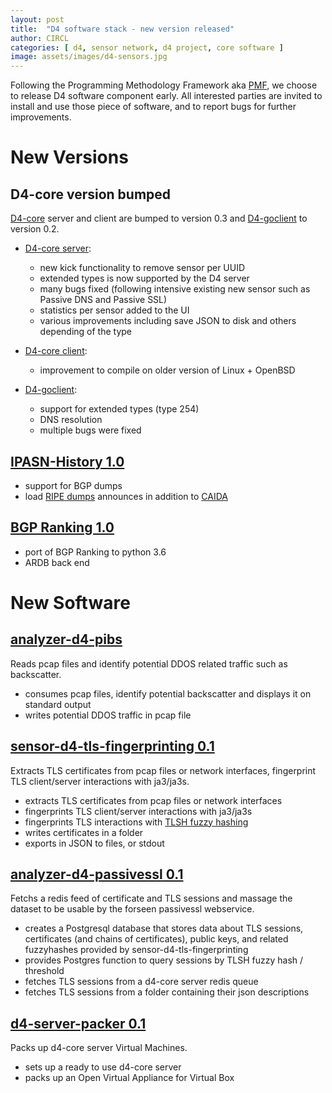 ```yaml
---
layout: post
title:  "D4 software stack - new version released"
author: CIRCL
categories: [ d4, sensor network, d4 project, core software ]
image: assets/images/d4-sensors.jpg
---
```


Following the Programming Methodology Framework aka
[PMF](https://tools.ietf.org/id/draft-dulaunoy-programming-methodology-framework-00.html),
we choose to release D4 software component early. All interested parties are
invited to install and use those piece of software, and to report bugs for
further improvements.

# New Versions

## D4-core version bumped 

 [D4-core](https://github.com/D4-project/d4-core/releases/tag/v0.3) server and
 client are bumped to version 0.3 and
 [D4-goclient](https://github.com/D4-project/d4-goclient/releases/tag/v0.2) to
 version 0.2.
 
* [D4-core server](https://github.com/D4-project/d4-core/tree/master/server):
  * new kick functionality to remove sensor per UUID
  * extended types is now supported by the D4 server
  * many bugs fixed (following intensive existing new sensor such as Passive DNS and Passive SSL)
  * statistics per sensor added to the UI
  * various improvements including save JSON to disk and others depending of the type

* [D4-core client](https://github.com/D4-project/d4-core/tree/master/client):
  * improvement to compile on older version of Linux + OpenBSD

* [D4-goclient](https://github.com/D4-project/d4-goclient):
  * support for extended types (type 254)
  * DNS resolution
  * multiple bugs were fixed
  
## [IPASN-History 1.0](https://github.com/D4-project/IPASN-History/releases/tag/1.0)

* support for BGP dumps
* load [RIPE dumps](https://www.ripe.net/analyse/internet-measurements/routing-information-service-ris/ris-raw-data) announces in addition to [CAIDA](http://data.caida.org/datasets/routing/)

## [BGP Ranking 1.0](https://github.com/D4-project/BGP-Ranking/releases/tag/1.0)

* port of BGP Ranking to python 3.6
* ARDB back end

# New Software

## [analyzer-d4-pibs](https://github.com/D4-project/analyzer-d4-pibs/releases/tag/v0.1)
Reads pcap files and identify potential DDOS related traffic such as backscatter.

* consumes pcap files, identify potential backscatter and displays it on standard output
* writes potential DDOS traffic in pcap file


## [sensor-d4-tls-fingerprinting 0.1](https://github.com/D4-project/sensor-d4-tls-fingerprinting/releases) 

Extracts TLS certificates from pcap files or network interfaces, fingerprint TLS client/server interactions with ja3/ja3s.

* extracts TLS certificates from pcap files or network interfaces
* fingerprints TLS client/server interactions with ja3/ja3s
* fingerprints TLS interactions with [TLSH fuzzy hashing](https://github.com/trendmicro/tlsh)
* writes certificates in a folder
* exports in JSON to files, or stdout

## [analyzer-d4-passivessl 0.1](https://github.com/D4-project/analyzer-d4-passivessl/releases/tag/0.1)
Fetchs a redis feed of certificate and TLS sessions and massage the dataset to be usable by the forseen passivessl webservice.

* creates a Postgresql database that stores data about TLS sessions, certificates (and chains of certificates), public keys, and related fuzzyhashes provided by sensor-d4-tls-fingerprinting
* provides Postgres function to query sessions by TLSH fuzzy hash / threshold
* fetches TLS sessions from a d4-core server redis queue
* fetches TLS sessions from a folder containing their json descriptions

## [d4-server-packer 0.1](https://github.com/D4-project/d4-server-packer/releases/tag/0.1)
Packs up d4-core server Virtual Machines.

* sets up a ready to use d4-core server
* packs up an Open Virtual Appliance for Virtual Box


